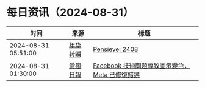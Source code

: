 ﻿# 每日资讯（2024-08-31）

|时间|来源|标题|
|---|---|---|
|2024-08-31 05:51:00|[年华转瞬](https://blog.xiaket.org/feed.xml)|[Pensieve: 2408](https://xiaket.github.io/2024/pensieve-2408.html)|
|2024-08-31 01:30:00|[愛瘋日報](http://www.iphonetaiwan.org/feeds/posts/default)|[Facebook 技術問題導致圖示變色，Meta 已修復錯誤](https://www.iphonetaiwan.org/2024/08/facebook-icon-color-change-issue.html)|
